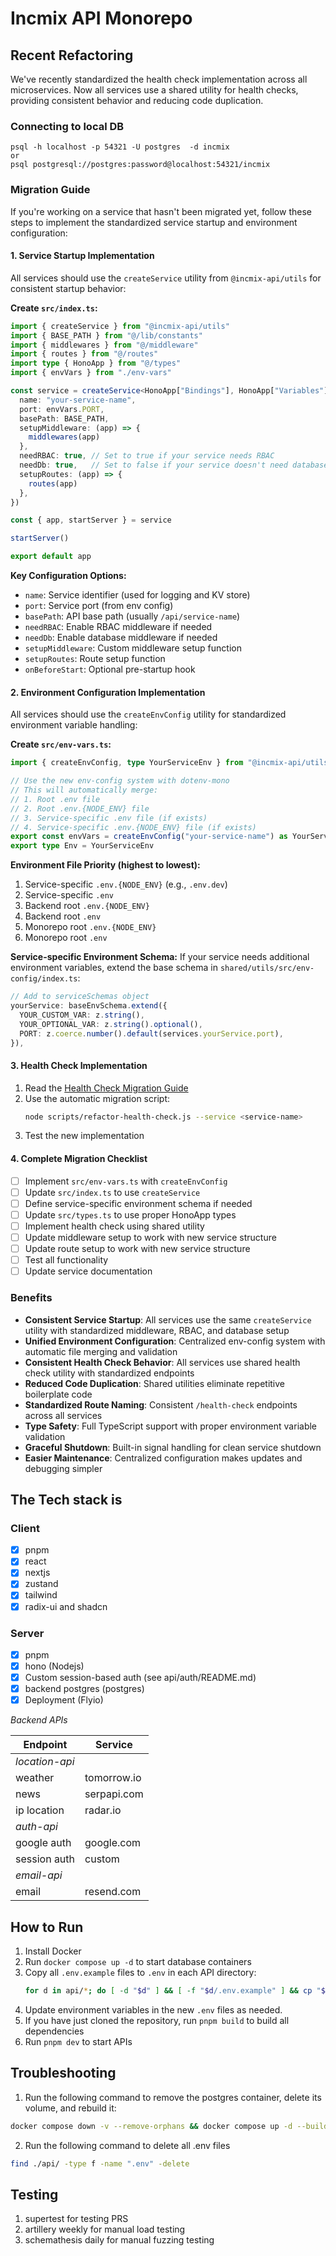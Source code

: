 # Incmix API Monorepo

## Recent Refactoring

We've recently standardized the health check implementation across all microservices. Now all services use a shared utility for health checks, providing consistent behavior and reducing code duplication.

### Connecting to local DB

```
psql -h localhost -p 54321 -U postgres  -d incmix
or
psql postgresql://postgres:password@localhost:54321/incmix
```
### Migration Guide

If you're working on a service that hasn't been migrated yet, follow these steps to implement the standardized service startup and environment configuration:

#### 1. Service Startup Implementation

All services should use the `createService` utility from `@incmix-api/utils` for consistent startup behavior:

**Create `src/index.ts`:**
```typescript
import { createService } from "@incmix-api/utils"
import { BASE_PATH } from "@/lib/constants"
import { middlewares } from "@/middleware"
import { routes } from "@/routes"
import type { HonoApp } from "@/types"
import { envVars } from "./env-vars"

const service = createService<HonoApp["Bindings"], HonoApp["Variables"]>({
  name: "your-service-name",
  port: envVars.PORT,
  basePath: BASE_PATH,
  setupMiddleware: (app) => {
    middlewares(app)
  },
  needRBAC: true, // Set to true if your service needs RBAC
  needDb: true,   // Set to false if your service doesn't need database
  setupRoutes: (app) => {
    routes(app)
  },
})

const { app, startServer } = service

startServer()

export default app
```

**Key Configuration Options:**
- `name`: Service identifier (used for logging and KV store)
- `port`: Service port (from env config)
- `basePath`: API base path (usually `/api/service-name`)
- `needRBAC`: Enable RBAC middleware if needed
- `needDb`: Enable database middleware if needed
- `setupMiddleware`: Custom middleware setup function
- `setupRoutes`: Route setup function
- `onBeforeStart`: Optional pre-startup hook

#### 2. Environment Configuration Implementation

All services should use the `createEnvConfig` utility for standardized environment variable handling:

**Create `src/env-vars.ts`:**
```typescript
import { createEnvConfig, type YourServiceEnv } from "@incmix-api/utils/env-config"

// Use the new env-config system with dotenv-mono
// This will automatically merge:
// 1. Root .env file
// 2. Root .env.{NODE_ENV} file
// 3. Service-specific .env file (if exists)
// 4. Service-specific .env.{NODE_ENV} file (if exists)
export const envVars = createEnvConfig("your-service-name") as YourServiceEnv
export type Env = YourServiceEnv
```

**Environment File Priority (highest to lowest):**
1. Service-specific `.env.{NODE_ENV}` (e.g., `.env.dev`)
2. Service-specific `.env`
3. Backend root `.env.{NODE_ENV}`
4. Backend root `.env`
5. Monorepo root `.env.{NODE_ENV}`
6. Monorepo root `.env`

**Service-specific Environment Schema:**
If your service needs additional environment variables, extend the base schema in `shared/utils/src/env-config/index.ts`:

```typescript
// Add to serviceSchemas object
yourService: baseEnvSchema.extend({
  YOUR_CUSTOM_VAR: z.string(),
  YOUR_OPTIONAL_VAR: z.string().optional(),
  PORT: z.coerce.number().default(services.yourService.port),
}),
```

#### 3. Health Check Implementation

1. Read the [Health Check Migration Guide](./shared/utils/docs/health-check.md)
2. Use the automatic migration script:
   ```bash
   node scripts/refactor-health-check.js --service <service-name>
   ```
3. Test the new implementation

#### 4. Complete Migration Checklist

- [ ] Implement `src/env-vars.ts` with `createEnvConfig`
- [ ] Update `src/index.ts` to use `createService`
- [ ] Define service-specific environment schema if needed
- [ ] Update `src/types.ts` to use proper HonoApp types
- [ ] Implement health check using shared utility
- [ ] Update middleware setup to work with new service structure
- [ ] Update route setup to work with new service structure
- [ ] Test all functionality
- [ ] Update service documentation

### Benefits

- **Consistent Service Startup**: All services use the same `createService` utility with standardized middleware, RBAC, and database setup
- **Unified Environment Configuration**: Centralized env-config system with automatic file merging and validation
- **Consistent Health Check Behavior**: All services use shared health check utility with standardized endpoints
- **Reduced Code Duplication**: Shared utilities eliminate repetitive boilerplate code
- **Standardized Route Naming**: Consistent `/health-check` endpoints across all services
- **Type Safety**: Full TypeScript support with proper environment variable validation
- **Graceful Shutdown**: Built-in signal handling for clean service shutdown
- **Easier Maintenance**: Centralized configuration makes updates and debugging simpler

## The Tech stack is

### Client

- [x] pnpm
- [x] react
- [x] nextjs
- [x] zustand
- [x] tailwind
- [x] radix-ui and shadcn

### Server

- [x] pnpm
- [x] hono (Nodejs)
- [x] Custom session-based auth (see api/auth/README.md)
- [x] backend postgres (postgres)
- [x] Deployment (Flyio)

*Backend APIs*

| Endpoint       | Service     |
| -------------- | ----------- |
| *location-api* |             |
| weather        | tomorrow.io |
| news           | serpapi.com |
| ip location    | radar.io    |
| *auth-api*     |             |
| google auth    | google.com  |
| session auth   | custom      |
| *email-api*    |             |
| email          | resend.com  |

## How to Run
1. Install Docker
2. Run ```docker compose up -d``` to start database containers
3. Copy all `.env.example` files to `.env` in each API directory:
   ```bash
   for d in api/*; do [ -d "$d" ] && [ -f "$d/.env.example" ] && cp "$d/.env.example" "$d/.env"; done
   ```
4. Update environment variables in the new `.env` files as needed.
5. If you have just cloned the repository, run ```pnpm build``` to build all dependencies
6. Run ```pnpm dev``` to start APIs

## Troubleshooting
1. Run the following command to remove the postgres container, delete its volume, and rebuild it:
  ```bash
  docker compose down -v --remove-orphans && docker compose up -d --build
  ```
2. Run the following command to delete all .env files
  ```bash
  find ./api/ -type f -name ".env" -delete
  ```

## Testing
1. supertest for testing PRS
2. artillery weekly for manual load testing
3. schemathesis daily for manual fuzzing testing
